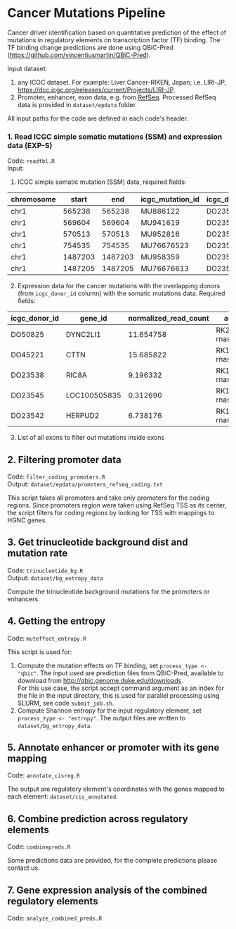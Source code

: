 # **Cancer Mutations Pipeline**

Cancer driver identification based on quantitative prediction of the effect of mutations in regulatory elements on transcription factor (TF) binding. The TF binding change predictions are done using QBiC-Pred (https://github.com/vincentiusmartin/QBiC-Pred).

Input dataset:
1. any ICGC dataset. For example: Liver Cancer-RIKEN, Japan; i.e. LIRI-JP, https://dcc.icgc.org/releases/current/Projects/LIRI-JP.
2. Promoter, enhancer, exon data, e.g. from [RefSeq](https://www.ncbi.nlm.nih.gov/refseq/). Processed RefSeq data is provided in `dataset/epdata` folder.

All input paths for the code are defined in each code's header.

### 1. Read ICGC simple somatic mutations (SSM) and expression data (EXP-S)
Code: `readtbl.R` <br />
Input: <br />
  1. ICGC simple somatic mutation (SSM) data, required fields:

|  chromosome |  start |  end  |icgc_mutation_id | icgc_donor_id | ref | mut |
| --- | --- | --- | --- | --- | --- | --- |
|       chr1  |565238  |565238 | MU886122        | DO23508       |T    | C   |  
|       chr1  |569604  |569604 | MU941619        | DO23508       |G    | A   |
|       chr1  |570513  |570513 | MU952816        | DO23508       |A    | G   |
|       chr1  |754535  |754535 | MU76676523      | DO23508       |G    | A   |
|       chr1  |1487203 |1487203| MU958359        | DO23508       |C    | A   |
|       chr1  |1487205 |1487205| MU76676613      | DO23508       |T    | C   |

  2. Expression data for the cancer mutations with the overlapping donors (from `icgc_donor_id` column) with the somatic mutations data. Required fields:

| icgc_donor_id|    gene_id | normalized_read_count  |         analysis_id|
| --- | --- | --- | --- |
|    DO50825 |   DYNC2LI1 |               11.654758| RK270_Cancer-rnaseq|
|    DO45221 |       CTTN |               15.685822|  RK100_Liver-rnaseq|
|    DO23538 |       RIC8A|                9.196332| RK131_Cancer-rnaseq|
|    DO23545 |LOC100505835|                0.312690| RK151_Cancer-rnaseq|
|    DO23542 |     HERPUD2|                6.738176|  RK143_Liver-rnaseq|

3. List of all exons to filter out mutations inside exons

## 2. Filtering promoter data
Code: `filter_coding_promoters.R`<br />
Output: `dataset/epdata/promoters_refseq_coding.txt`

This script takes all promoters and take only promoters for the coding regions. Since promoters region were taken using RefSeq TSS as its center, the script filters for coding regions by looking for TSS with mappings to HGNC genes.

## 3. Get trinucleotide background dist and mutation rate
Code: `trinucleotide_bg.R` <br />
Output: `dataset/bg_entropy_data`

Compute the trinucleotide background mutations for the promoters or enhancers.

## 4. Getting the entropy
Code: `muteffect_entropy.R`

This script is used for:
1. Compute the mutation effects on TF binding, set `process_type <- "qbic"`. The input used are prediction files from QBiC-Pred, available to download from http://qbic.genome.duke.edu/downloads. <br />
For this use case, the script accept command argument as an index for the file in the input directory, this is used for parallel processing using SLURM, see code `submit_job.sh`.
2. Compute Shannon entropy for the input regulatory element, set `process_type <- "entropy"`. The output files are written to `dataset/bg_entropy_data`.


## 5. Annotate enhancer or promoter with its gene mapping
Code: `annotate_cisreg.R`

The output are regulatory element's coordinates with the genes mapped to each element: `dataset/cis_annotated`.

## 6. Combine prediction across regulatory elements
Code: `combinepreds.R`

Some predictions data are provided, for the complete predictions please contact us.

## 7. Gene expression analysis of the combined regulatory elements
Code: `analyze_combined_preds.R`
